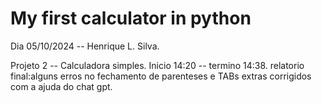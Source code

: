 ﻿# My first calculator in python
Dia 05/10/2024 -- Henrique L. Silva.

Projeto 2 -- Calculadora simples.
Inicio 14:20 -- termino 14:38.
relatorio final:alguns erros no fechamento de parenteses
e TABs extras corrigidos com a ajuda do chat gpt.

